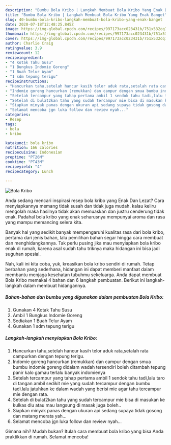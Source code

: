 ```yaml
---
description: "Bumbu Bola Kribo | Langkah Membuat Bola Kribo Yang Enak Banget"
title: "Bumbu Bola Kribo | Langkah Membuat Bola Kribo Yang Enak Banget"
slug: 40-bumbu-bola-kribo-langkah-membuat-bola-kribo-yang-enak-banget
date: 2020-07-18T12:48:25.845Z
image: https://img-global.cpcdn.com/recipes/997173acc023431b/751x532cq70/bola-kribo-foto-resep-utama.jpg
thumbnail: https://img-global.cpcdn.com/recipes/997173acc023431b/751x532cq70/bola-kribo-foto-resep-utama.jpg
cover: https://img-global.cpcdn.com/recipes/997173acc023431b/751x532cq70/bola-kribo-foto-resep-utama.jpg
author: Charlie Craig
ratingvalue: 3.9
reviewcount: 12
recipeingredient:
- "4 Kotak Tahu Susu"
- "1 Bungkus Indomie Goreng"
- "1 Buah Telur Ayam"
- "1 sdm tepung terigu"
recipeinstructions:
- "Hancurkan tahu,setelah hancur kasih telor aduk rata,setalah rata campurkan dengan tepung terigu."
- "Indomie goreng hancurkan (remukkan) dan campur dengan smua bumbu indomie goreng didalam wadah tersendiri boleh ditambah tepung panir kalo gamau terlalu banyak indomienya"
- "Setelah tercampur yang tahap pertama ambil 1 sendok tahu tadi,lalu taro di tangan ambil sedikit mie yang sudah tercampur dengan bumbu tadi.lalu jatuhkan ke dalam wadah yang berisi mie agar tahu tercampur mie dengan rata."
- "Setelah di bulat2kan tahu yang sudah tercampur mie bisa di masukan ke kulkas dlu atau mau langsung di masak juga boleh.."
- "Siapkan minyak panas dengan ukuran api sedang supaya tidak gosong dan matang merata yah..."
- "Selamat mencoba jgn luka follow dan review nyah..."
categories:
- Resep
tags:
- bola
- kribo

katakunci: bola kribo 
nutrition: 166 calories
recipecuisine: Indonesian
preptime: "PT26M"
cooktime: "PT43M"
recipeyield: "4"
recipecategory: Lunch

---
```



![Bola Kribo](https://img-global.cpcdn.com/recipes/997173acc023431b/751x532cq70/bola-kribo-foto-resep-utama.jpg)

Anda sedang mencari inspirasi resep bola kribo yang Enak Dan Lezat? Cara menyiapkannya memang tidak susah dan tidak juga mudah. kalau keliru mengolah maka hasilnya tidak akan memuaskan dan justru cenderung tidak enak. Padahal bola kribo yang enak seharusnya mempunyai aroma dan rasa yang mampu memancing selera kita.



Banyak hal yang sedikit banyak mempengaruhi kualitas rasa dari bola kribo, pertama dari jenis bahan, lalu pemilihan bahan segar hingga cara membuat dan menghidangkannya. Tak perlu pusing jika mau menyiapkan bola kribo enak di rumah, karena asal sudah tahu triknya maka hidangan ini bisa jadi suguhan spesial.


Nah, kali ini kita coba, yuk, kreasikan bola kribo sendiri di rumah. Tetap berbahan yang sederhana, hidangan ini dapat memberi manfaat dalam membantu menjaga kesehatan tubuhmu sekeluarga. Anda dapat membuat Bola Kribo memakai 4 bahan dan 6 langkah pembuatan. Berikut ini langkah-langkah dalam membuat hidangannya.

<!--inarticleads1-->

##### Bahan-bahan dan bumbu yang digunakan dalam pembuatan Bola Kribo:

1. Gunakan 4 Kotak Tahu Susu
1. Ambil 1 Bungkus Indomie Goreng
1. Sediakan 1 Buah Telur Ayam
1. Gunakan 1 sdm tepung terigu




<!--inarticleads2-->

##### Langkah-langkah menyiapkan Bola Kribo:

1. Hancurkan tahu,setelah hancur kasih telor aduk rata,setalah rata campurkan dengan tepung terigu.
1. Indomie goreng hancurkan (remukkan) dan campur dengan smua bumbu indomie goreng didalam wadah tersendiri boleh ditambah tepung panir kalo gamau terlalu banyak indomienya
1. Setelah tercampur yang tahap pertama ambil 1 sendok tahu tadi,lalu taro di tangan ambil sedikit mie yang sudah tercampur dengan bumbu tadi.lalu jatuhkan ke dalam wadah yang berisi mie agar tahu tercampur mie dengan rata.
1. Setelah di bulat2kan tahu yang sudah tercampur mie bisa di masukan ke kulkas dlu atau mau langsung di masak juga boleh..
1. Siapkan minyak panas dengan ukuran api sedang supaya tidak gosong dan matang merata yah...
1. Selamat mencoba jgn luka follow dan review nyah...




Gimana nih? Mudah bukan? Itulah cara membuat bola kribo yang bisa Anda praktikkan di rumah. Selamat mencoba!
